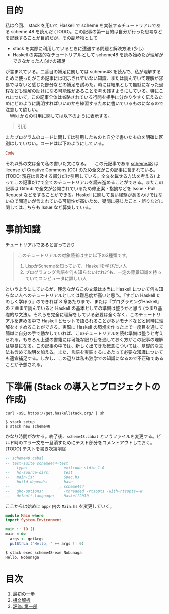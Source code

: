 # 目的
私は今回、 stack を用いて Haskell で scheme を実装するチュートリアルである scheme 48 を読んだ (TODO)。この記事の第一目的は自分が行った思考などを記録することが目的だが、その副産物として

- stack を実際に利用しているときに遭遇する問題と解決方法 (少し)
- Haskell の実践的なチュートリアルとして scheme48 を読み始めたが理解ができなかった人向けの補足

が含まれている。二番目の補足に関しては scheme48 を読んで、私が理解するために使ったがこの記事には明示されていない知識、または読んでいて理解が容易ではないと感じた部分などの補足を試みた。時には結果として無駄になった過程なども理解の助けになる可能性があることを考え残すようにしている。特にこれについて，この記事全体は省略されている行間を相手に分かりやすく伝えるためにどのように説明すればいいのかを練習するために書いているものになるので注意して欲しい。  
　Wiki からの引用に関しては以下のように表示する。

> 引用

またプログラムのコードに関しては引用したものと自分で書いたものを明確に区別はしていない。コードは以下のようにしている。

```haskell
Code
```

それ以外の文は全て私の書いた文になる。
　この元記事である [scheme48]() は license が Creative Commons (CC) のため全文がこの記事に含まれている。(TODO: 現在は言及する部分だけ引用している。全文を載せる方法を考える) よってこの記事だけで全てのチュートリアルを読み進めることができる。またこの記事は Github で全文が公開されているため修正案・指摘などを Issue・Pull Request などをすることができる。Haskell に関して長い経験があるわけではないので間違いが含まれている可能性が高いため、疑問に感じたこと・誤りなどに関してはこちらも Issue など募集している。

# 事前知識

チュートリアルであると言っており

> このチュートリアルの対象読者は主に以下の2種類です。
>   1. LispかSchemeを知っていて、Haskellを学びたい人
>   2. プログラミング言語を何も知らないけれども、一定の背景知識を持っていてコンピュータに詳しい人

というようにしているが、残念ながらこの文章は本当に Haskell について何も知らない人へのチュートリアルとしては難易度が高いと思う。『すごい Haskell たのしく学ぼう』のできれば 8 章あたりまで、または『プログラミングHaskell』の 7 章まで読んでいると Haskell の基本としての準備は整うかと思う (つまり基礎的な文法)。それらを完全に理解をしている必要は全くなく、このチュートリアルを進める中で Haskell とセットで語られることが多いモナドなどと同時に理解をすすめることができる。実際に Haskell の環境を作った上で一度目を通して簡単に自分の手で動かしていれば、このチュートリアルを読む準備は整うと考えられる。もちろん上述の書籍には可能な限り目を通しておく方がこの記事の理解は容易になる。この記事の中では、新しく出てきた概念については、基礎的な文法も含めて説明を加える。また、言語を実装するにあたって必要な知識についても適宜補足する。しかし、この辺りは私も独学での知識になるので不正確であることが予想される。

# 下準備 (Stack の導入とプロジェクトの作成)

```shell
curl -sSL https://get.haskellstack.org/ | sh
```
```
$ stack setup
$ stack new scheme48
```
かなり時間がかかる。終了後、`scheme48.cabal` というファイルを変更する。ビルド時のエラー文を一旦消すためにテスト部分をコメントアウトしておく。[TODO] テストを書き次第削除

```haskell
-- scheme48.cabal
-- test-suite scheme444-test
--   type:                exitcode-stdio-1.0
--   hs-source-dirs:      test
--   main-is:             Spec.hs
--   build-depends:       base
--                      , scheme444
--   ghc-options:         -threaded -rtsopts -with-rtsopts=-N
--   default-language:    Haskell2010
```

ここからは始めに `app/` 内の `Main.hs` を変更していく。

```haskell
module Main where
import System.Environment

main :: IO ()
main = do
  args <- getArgs
  putStrLn ("Hello, " ++ args !! 0)
```

```sh
$ stack exec scheme48-exe Nobunaga
Hello, Nobunaga
```

# 目次
1. [最初の一歩](./01.FirstStepsCompilingAndRunning)
2. [構文解析](./02.Parsing)
3. [評価: 第一部](./03.Evaluation1)

